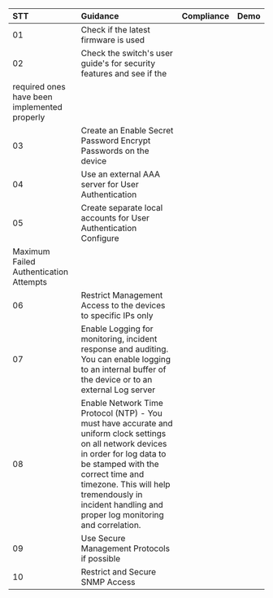 |STT|Guidance|Compliance|Demo|
|:---|:---|:---|:---|
|01|Check if the latest firmware is used|||
|02|Check the switch's user guide's for security features and see if the
required ones have been implemented properly|||
|03|Create an Enable Secret Password Encrypt Passwords on the device|||
|04|Use an external AAA server for User Authentication|||
|05|Create separate local accounts for User Authentication Configure
Maximum Failed Authentication Attempts|||
|06|Restrict Management Access to the devices to specific IPs only|||
|07|Enable Logging for monitoring, incident response and auditing. You can enable logging to an internal buffer of the device or to an external Log server|||
|08|Enable Network Time Protocol (NTP) - You must have accurate and uniform clock settings on all network devices in order for log data to be stamped with the correct time and timezone. This will help tremendously in incident handling and proper log monitoring and correlation.|||
|09|Use Secure Management Protocols if possible|||
|10| Restrict and Secure SNMP Access|||


